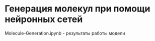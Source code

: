 # Генерация молекул при помощи нейронных сетей

Molecule-Generation.ipynb - результаты работы модели 
 